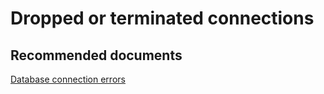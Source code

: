 <properties
	pageTitle="Connectivity/Dropped or terminated connections"
	description="Connectivity/Dropped or terminated connections"
	service="microsoft.sql"
	resource="servers"
	authors="MladjoA"
	displayOrder=""
	selfHelpType="generic"
	supportTopicIds="32594720"
	resourceTags=""
	productPesIds="16259"
	cloudEnvironments="public"
/>

# Dropped or terminated connections

## **Recommended documents**
[Database connection errors](https://docs.microsoft.com/en-us/azure/sql-database/sql-database-develop-error-messages)
